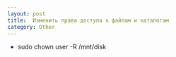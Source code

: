 ```yaml
---
layout: post
title:  Изменить права доступа к файлам и каталогам
category: Other
---
```



- sudo chown user -R /mnt/disk
